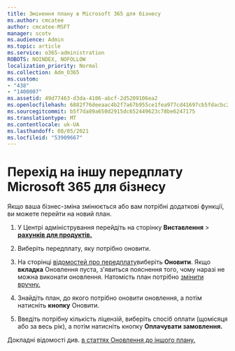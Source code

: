 ```yaml
---
title: Змінення плану в Microsoft 365 для бізнесу
ms.author: cmcatee
author: cmcatee-MSFT
manager: scotv
ms.audience: Admin
ms.topic: article
ms.service: o365-administration
ROBOTS: NOINDEX, NOFOLLOW
localization_priority: Normal
ms.collection: Adm_O365
ms.custom:
- "438"
- "1400007"
ms.assetid: 49d77463-d3da-4106-abcf-2d5209106ea2
ms.openlocfilehash: 6882f76deeaac4b2f7a67b955ce1fea977cd41697cb5fdacbc2d866b3933ef8a
ms.sourcegitcommit: b5f7da89a650d2915dc652449623c78be6247175
ms.translationtype: MT
ms.contentlocale: uk-UA
ms.lasthandoff: 08/05/2021
ms.locfileid: "53909667"
---
```

# <a name="switch-to-a-different-microsoft-365-for-business-subscription"></a>Перехід на іншу передплату Microsoft 365 для бізнесу

Якщо ваша бізнес-зміна змінюється або вам потрібні додаткові функції, ви можете перейти на новий план.
  
1. У Центрі адміністрування перейдіть на сторінку **Виставлення** \> **[рахунків для продуктів.](https://go.microsoft.com/fwlink/p/?linkid=842054)**

2. Виберіть передплату, яку потрібно оновити.

3. На сторінці [відомостей про передплату](https://admin.microsoft.com/AdminPortal/Home#/subscriptions/webdirect%252F0dbaa202-d590-4529-98c2-a5e2ebaac702)виберіть **Оновити**.  Якщо **вкладка** Оновлення пуста, з'явиться пояснення того, чому наразі не можна виконати оновлення. Натомість план потрібно [змінити вручну.](https://docs.microsoft.com/microsoft-365/commerce/subscriptions/change-plans-manually?view=o365-worldwide)

4. Знайдіть план, до якого потрібно оновити оновлення, а потім натисніть **кнопку** Оновити.

5. Введіть потрібну кількість ліцензій, виберіть спосіб оплати (щомісяця або за весь рік), а потім натисніть кнопку **Оплачувати замовлення.**

Докладні відомості див. [в статтях Оновлення до іншого плану.](https://docs.microsoft.com/microsoft-365/commerce/subscriptions/upgrade-to-different-plan)
